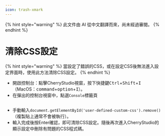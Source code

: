 ```yaml
---
icon: trash-xmark
---
```


{% hint style="warning" %}
此文件由 AI 從中文翻譯而來，尚未經過審閱。
{% endhint %}

# 清除CSS設定

{% hint style="warning" %}
當設定了錯誤的CSS，或在設定CSS後無法進入設定界面時，使用此方法清除CSS設定。
{% endhint %}

* 開啟控制台：點擊CherryStudio視窗，按下快捷鍵<kbd>Ctrl</kbd>+<kbd>Shift</kbd>+<kbd>I</kbd>（MacOS：<kbd>command</kbd>+<kbd>option</kbd>+<kbd>I</kbd>）。
* 在彈出的控制台視窗中，點選`Console`標籤頁
<figure><img src="../../.gitbook/assets/image (126).png" alt=""><figcaption></figcaption></figure>

* 手動輸入`document.getElementById('user-defined-custom-css').remove()`（複製貼上通常不會被執行）。
* 輸入完成後按Enter確認，即可清除CSS設定。隨後再次進入CherryStudio的顯示設定中刪除有問題的CSS程式碼。